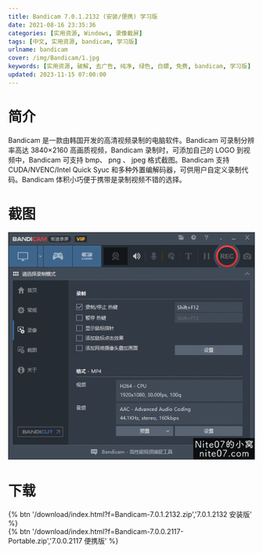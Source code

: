 ```yaml
---
title: Bandicam 7.0.1.2132 (安装/便携) 学习版
date: 2021-08-16 23:35:36
categories: [实用资源, Windows, 录像截屏]
tags: [中文, 实用资源, bandicam, 学习版]
urlname: bandicam
cover: /img/Bandicam/1.jpg
keywords: [实用资源, 破解, 去广告, 纯净, 绿色, 白嫖, 免费, bandicam, 学习版]
updated: 2023-11-15 07:00:00
---
```


# 简介

Bandicam 是一款由韩国开发的高清视频录制的电脑软件。Bandicam 可录制分辨率高达 3840×2160 高画质视频，Bandicam 录制时，可添加自己的 LOGO 到视频中，Bandicam 可支持 bmp、 png 、 jpeg 格式截图。Bandicam 支持 CUDA/NVENC/Intel Quick Syuc 和多种外置编解码器，可供用户自定义录制代码。Bandicam 体积小巧便于携带是录制视频不错的选择。

# 截图

![](/img/Bandicam/2.png)

# 下载

{% btn '/download/index.html?f=Bandicam-7.0.1.2132.zip','7.0.1.2132 安装版' %}
<br>
{% btn '/download/index.html?f=Bandicam-7.0.0.2117-Portable.zip','7.0.0.2117 便携版' %}
